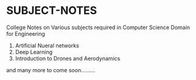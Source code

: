 # SUBJECT-NOTES
College Notes on Various subjects required in Computer Science Domain for Engineering
1. Artificial Nueral networks 
2. Deep Learning
3. Introduction to Drones and Aerodynamics

and many more to come soon.........
